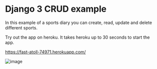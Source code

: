# Django 3 CRUD example

In this example of a sports diary you can create, read, update and delete different sports.

Try out the app on heroku. It takes heroku up to 30 seconds to start the app.

https://fast-atoll-74971.herokuapp.com/

![image](https://user-images.githubusercontent.com/80122804/111580509-ea9f3780-87b7-11eb-9c41-b84d2574ea2b.png)


